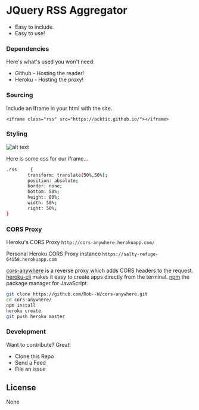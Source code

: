 # JQuery RSS Aggregator

  - Easy to include.
  - Easy to use!

> 


### Dependencies

Here's what's used you won't need:

* Github - Hosting the reader!
* Heroku - Hosting the proxy!

### Sourcing

Include an Iframe in your html with the site.

`<iframe class="rss" src="https://acktic.github.io/"></iframe>`

### Styling

![alt text](https://raw.githubusercontent.com/acktic/acktic.github.io/master/3366071279769.png "Example iframe")

Here is some css for our iframe...
```sh
.rss     {
        transform: translate(50%,50%);
        position: absolute;
        border: none;
        bottom: 50%;
        height: 80%;
        width: 50%;
        right: 50%;
}
```

### CORS Proxy

Heroku's CORS Proxy
`http://cors-anywhere.herokuapp.com/`

Personal Heroku CORS Proxy instance
`https://salty-refuge-64158.herokuapp.com`

[cors-anywhere](https://github.com/Rob--W/cors-anywhere) is a reverse proxy which adds CORS headers to the request.
[heroku-cli](https://github.com/heroku/cli) makes it easy to create apps directly from the terminal.
[npm](https://github.com/npm/cli) the package manager for JavaScript.

```sh
git clone https://github.com/Rob--W/cors-anywhere.git
cd cors-anywhere/
npm install
heroku create
git push heroku master
```

### Development

Want to contribute? Great!
- Clone this Repo
- Send a Feed
- File an issue

License
----

None
